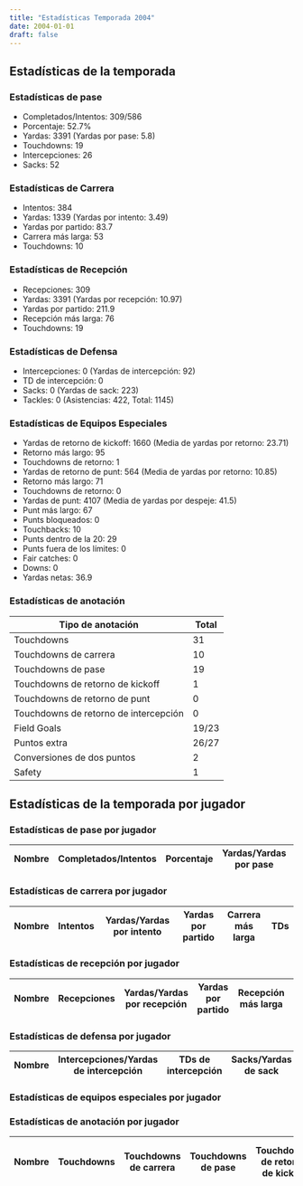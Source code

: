 ```yaml
---
title: "Estadísticas Temporada 2004"
date: 2004-01-01
draft: false
---
```


## Estadísticas de la temporada
### Estadísticas de pase
* Completados/Intentos: 309/586
* Porcentaje: 52.7%
* Yardas: 3391 (Yardas por pase: 5.8)
* Touchdowns: 19
* Intercepciones: 26
* Sacks: 52

### Estadísticas de Carrera
* Intentos: 384
* Yardas: 1339 (Yardas por intento: 3.49)
* Yardas por partido: 83.7
* Carrera más larga: 53
* Touchdowns: 10

### Estadísticas de Recepción
* Recepciones: 309
* Yardas: 3391 (Yardas por recepción: 10.97)
* Yardas por partido: 211.9
* Recepción más larga: 76
* Touchdowns: 19

### Estadísticas de Defensa
* Intercepciones: 0 (Yardas de intercepción: 92)
* TD de intercepción: 0
* Sacks: 0 (Yardas de sack: 223)
* Tackles: 0 (Asistencias: 422, Total: 1145)

### Estadísticas de Equipos Especiales
* Yardas de retorno de kickoff: 1660 (Media de yardas por retorno: 23.71)
* Retorno más largo: 95
* Touchdowns de retorno: 1
* Yardas de retorno de punt: 564 (Media de yardas por retorno: 10.85)
* Retorno más largo: 71
* Touchdowns de retorno: 0
* Yardas de punt: 4107 (Media de yardas por despeje: 41.5)
* Punt más largo: 67
* Punts bloqueados: 0
* Touchbacks: 10
* Punts dentro de la 20: 29
* Punts fuera de los límites: 0
* Fair catches: 0
* Downs: 0
* Yardas netas: 36.9

### Estadísticas de anotación
| Tipo de anotación | Total |
|-------------------|-------|
| Touchdowns | 31 |
| Touchdowns de carrera | 10 |
| Touchdowns de pase | 19 |
| Touchdowns de retorno de kickoff | 1 |
| Touchdowns de retorno de punt | 0 |
| Touchdowns de retorno de intercepción | 0 |
| Field Goals | 19/23 |
| Puntos extra | 26/27 |
| Conversiones de dos puntos | 2 |
| Safety | 1 |

## Estadísticas de la temporada por jugador
### Estadísticas de pase por jugador
| Nombre | Completados/Intentos | Porcentaje | Yardas/Yardas por pase | TDs | Intercepciones | Sacks |
|--------|----------------------|------------|------------------------|-----|----------------|-------|


### Estadísticas de carrera por jugador
| Nombre | Intentos | Yardas/Yardas por intento | Yardas por partido | Carrera más larga | TDs |
|--------|----------|--------------------------|--------------------|-------------------|-----|


### Estadísticas de recepción por jugador
| Nombre | Recepciones | Yardas/Yardas por recepción | Yardas por partido | Recepción más larga | TDs |
|--------|-------------|----------------------------|--------------------|---------------------|-----|


### Estadísticas de defensa por jugador
| Nombre | Intercepciones/Yardas de intercepción | TDs de intercepción | Sacks/Yardas de sack | Tackles/Asistencias/Total |
|--------|--------------------------------------|---------------------|-----------------------|--------------------------|


### Estadísticas de equipos especiales por jugador
<!-- Puedes agregar aquí tablas para KickoffReturn, PuntReturn, Punting, Kicking si lo necesitas -->

### Estadísticas de anotación por jugador
| Nombre | Touchdowns | Touchdowns de carrera | Touchdowns de pase | Touchdowns de retorno de kickoff | Touchdowns de retorno de punt | Touchdowns de retorno de intercepción | Field Goals | Puntos extra | Conversiones de dos puntos | Safety |
|--------|------------|----------------|---------------------|----------------------------------|-------------------------------|----------------------------------|------------|--------------|--------------------------|--------|

